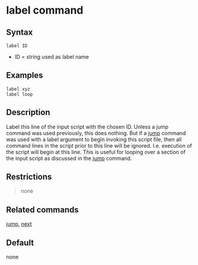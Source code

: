 # label command

## Syntax

    label ID

-   ID = string used as label name

## Examples

``` LAMMPS
label xyz
label loop
```

## Description

Label this line of the input script with the chosen ID. Unless a jump
command was used previously, this does nothing. But if a [jump](jump)
command was used with a label argument to begin invoking this script
file, then all command lines in the script prior to this line will be
ignored. I.e. execution of the script will begin at this line. This is
useful for looping over a section of the input script as discussed in
the [jump](jump) command.

## Restrictions

> none

## Related commands

[jump](jump), [next](next)

## Default

none
